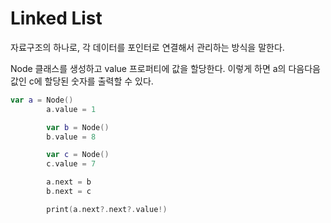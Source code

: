 # Linked List


자료구조의 하나로,
각 데이터를 포인터로 연결해서 관리하는 방식을 말한다.


Node 클래스를 생성하고 value 프로퍼티에 값을 할당한다.
이렇게 하면 a의 다음다음 값인 c에 할당된 숫자를 출력할 수 있다.

```swift
var a = Node()
        a.value = 1

        var b = Node()
        b.value = 8

        var c = Node()
        c.value = 7

        a.next = b
        b.next = c

        print(a.next?.next?.value!)
```
